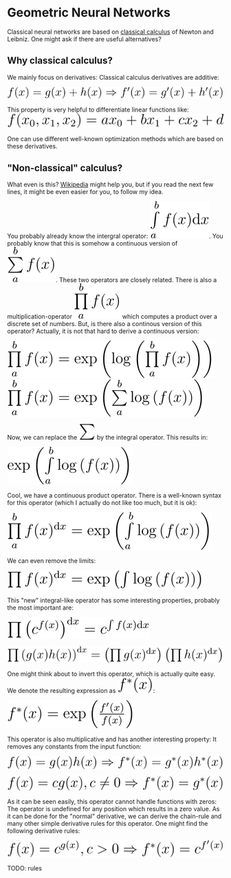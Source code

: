 # Geometric Neural Networks

Classical neural networks are based on [classical calculus](https://en.wikipedia.org/wiki/Calculus) of Newton and Leibniz. One might ask if there are useful alternatives?

## Why classical calculus?

We mainly focus on derivatives: Classical calculus derivatives are additive:

![mathematical expression](doc/img/6675f4c05945b4216da30a575c928b06.svg)

This property is very helpful to differentiate linear functions like:
![mathematical expression](doc/img/b348b4a6e76f3ced06eae2ec8c4c3496.svg)

One can use different well-known optimization methods which are based on these derivatives.

## "Non-classical" calculus?

What even is this? [Wikipedia](https://en.wikipedia.org/wiki/List_of_derivatives_and_integrals_in_alternative_calculi) might help you, but if you read the next few lines, it might be even easier for you, to follow my idea.

You probably already know the intergral operator: ![mathematical expression](doc/img/277fc11f85f539e0faaa5ec22a5e9489.svg). You probably know that this is somehow a continuous version of ![mathematical expression](doc/img/8c14b498ee4985136badc3dfa030932d.svg). These two operators are closely related. There is also a multiplication-operator ![mathematical expression](doc/img/0d76a5dcfaf65104c0fdd46679dfe235.svg) which computes a product over a discrete set of numbers. But, is there also a continous version of this operator? Actually, it is not that hard to derive a continuous version:

![mathematical expression](doc/img/2de26b85a1cf69d4f79e3d5d3be909fe.svg)
![mathematical expression](doc/img/5a0cf5cf56d5a1ba05a57d3e5e043e4b.svg)

Now, we can replace the ![mathematical expression](doc/img/277207eeef2281959d3187e0bb79d2c1.svg) by the integral operator. This results in:

![mathematical expression](doc/img/7da40b1144ddf92b4154e07dd664c10f.svg)

Cool, we have a continuous product operator. There is a well-known syntax for this operator (which I actually do not like too much, but it is ok):

![mathematical expression](doc/img/8873d9147a8547acefba4d7add80e0ad.svg)

We can even remove the limits:

![mathematical expression](doc/img/b76ad5c3e62414e73d0af733687bcbda.svg)

This "new" integral-like operator has some interesting properties, probably the most important are:

![mathematical expression](doc/img/425a193a73e548ef684dacf7b0939279.svg)

![mathematical expression](doc/img/23a06af72f899f8612cb2774807ab776.svg)

One might think about to invert this operator, which is actually quite easy. We denote the resulting expression as ![mathematical expression](doc/img/372b13f27289207d40f1fac233eb205a.svg):

![mathematical expression](doc/img/e967e4493d54d1e95c0168f54099bec4.svg)

This operator is also multiplicative and has another interesting property: It removes any constants from the input function:

![mathematical expression](doc/img/01381ac9312352f2700cd1467d14cd6b.svg)

![mathematical expression](doc/img/2760bc166732e71b4716c97e0ce25447.svg)

As it can be seen easily, this operator cannot handle functions with zeros: The operator is undefined for any position which results in a zero value. As it can be done for
the "normal" derivative, we can derive the chain-rule and many other simple derivative rules for this operator. One might find the following derivative rules:

![mathematical expression](doc/img/388d62ce0d545ac16062a523a8ae2643.svg)

TODO: rules



